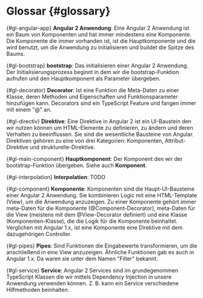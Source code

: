 # Glossar {#glossary}

{#gl-angular-app}
__Angular 2 Anwendung__: Eine Angular 2 Anwendung ist ein Baum von Komponenten und hat immer mindestens eine Komponente. Die Komponente die immer vorhanden ist, ist die Hauptkomponente und die wird benutzt, um die Anwendung zu initialisieren und buildet die Spitze des Baums.

{#gl-bootstrap}
__bootstrap__: Das initialisieren einer Angular 2 Anwendung. Der Initialisierungsprozess beginnt in dem wir die bootstrap-Funktion aufrufen und den Hauptkomponent als Parameter übergeben.

{#gl-decorator}
__Decorator__: Ist eine Funktion die Meta-Daten zu einer Klasse, deren Methoden und Eigenschaften und Funktionsparameter hinzufügen kann. Decorators sind ein TypeScript Feature und fangen immer mit einem "@" an.

{#gl-directiv}
__Direktive__: Eine Direktive in Angular 2 ist ein UI-Baustein den wir nutzen können um HTML-Elemente zu definieren, zu ändern und deren Verhalten zu beeinflussen. Sie sind die wesentliche Bausteine von Angular. Direktiven gehören zu eine von drei Kategorien: Komponenten, Attribut-Direktive und strukturelle-Direktive.

{#gl-main-component}
__Hauptkomponent__: Der Komponent den wir der bootstrap-Funktion übergeben. Siehe auch __Komponent__.

{#gl-interpolation}
__Interpolation__: TODO

{#gl-component}
__Komponente__: Komponenten sind die Haupt-UI-Bausteine einer Angular 2 Anwendung. Sie kombinieren Logic mit eine HTML-Template (View), um die Anwendung anzuzeigen. Zu einer Komponente gehört immer meta-Daten für die Komponente (@Component-Decorator), meta-Daten für die View (meistens mit dem @View-Decorator definiert) und eine Klasse (Komponenten-Klasse), die die Logik für die Komponente beinhaltet. Verglichen mit Angular 1.x, ist eine Komponente eine Direktive mit dem dazugehörigen Controller.

{#gl-pipes}
__Pipes__: Sind Funktionen die Eingabewerte transformieren, um die anschließend in eine View anzuzeigen. Ähnliche Funktionen gab es auch in Angular 1.x. Da waren sie unter dem Namen "Filter" bekannt.

{#gl-service}
__Service__: Angular 2 Services sind im grundegenommen TypeScript Klassen die wir mittels Dependency Injection in unsere Anwendung verwenden können. Z. B. kann ein Service verschiedene Hilfmethoden beinhalten.

